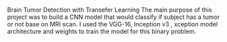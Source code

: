 Brain Tumor Detection with Transefer Learning
The main purpose of this project was to build a CNN model that would classify if subject has a tumor or not base on MRI scan. I used the VGG-16, Inception v3 , xception model architecture and weights to train the model for this binary problem.